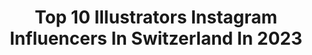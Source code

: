 ---
title: Top 10 Illustrators Instagram Influencers In Switzerland In 2023
description: >-
  Find top illustrators Instagram influencers in Switzerland in 2023. Most popular hashtags: #illustration #art #illustrationartists #illustrator.
platform: Instagram
hits: 8
text_top: Identify the best Instagram influencers on inBeat.
text_bottom: Our search engine aggregates 8 Instagram influencers like this in Switzerland for you to pitch.
profiles:
  - username: "lavater_art"
    fullname: >-
      Fabian Lavater
    bio: >-
      Swiss Freelance Artist /Illustrator 🌴🌊🇨🇭 E-mail for comissions (open) Shop Art Prints, Clothing and more (shipping worldwide 🌍) 👇🏻
    location: "Switzerland"
    followers: 49462
    engagement: 235
    commentsToLikes: 0.030842
    id: ckaowwlggarzp0i78ws6jj81e
    verified: false
    hashtags: "#traveldecor, #beachart, #beachdecor, #artistsofinstagram"
  - username: "neda.draws"
    fullname: >-
      Neda Sadreddin
    bio: >-
      Freelance Illustrator. 🇺🇸 Welcome to my world. ✨😊 For private orders email me at: neda.sadreddin@gmail.com YouTube Channel:
    location: "Switzerland"
    followers: 29773
    engagement: 740
    commentsToLikes: 0.035060
    id: ck8szgi1vocu90j78q4ro2cz4
    verified: false
    hashtags: "#cuteillustration, #digitalillustration, #funnybird, #littlemonster"
  - username: "miguelfigueiredoo"
    fullname: >-
      Miguel Figueiredo
    bio: >-
      〰️ MA in Design | UAveiro 〰️ Illustrator: @miguelmaostortas 〰️📍 Aveiro - Leiria
    location: "Switzerland"
    followers: 6582
    engagement: 932
    commentsToLikes: 0.032467
    id: ck5hso8i3wx5r0i11o5csdnjt
    verified: false
    hashtags: "#portraituring, #shootaesthetics, #photooftheday, #worldviewmag"
  - username: "_fichtre"
    fullname: >-
      FICHTRE !
    bio: >-
      Mathias Forbach Visual artist, Illustrator & teacher Vevey, Switzerland #fichtre👇🏽
    location: "Switzerland"
    followers: 6536
    engagement: 403
    commentsToLikes: 0.037156
    id: ck5qdm4syw9420i117jyegptx
    verified: false
    hashtags: "#handdrawn, #printmaking, #sketchbook, #drawings"
  - username: "isabellefollath"
    fullname: >-
      Isabelle Follath
    bio: >-
      Illustrator based in Zürich, Switzerland Represented by @pickledink
    location: "Switzerland"
    followers: 19536
    engagement: 597
    commentsToLikes: 0.050596
    id: ck5zybrws9lem0i14zsh1tv73
    verified: false
    hashtags: "#picturebookillustration, #nosycrow, #aggiemortonmysteryqueen, #penandink"
  - username: "carolinebonnemuller"
    fullname: >-
      Caroline Bonne Müller
    bio: >-
      🎨 Illustrator Represented by @jehane_ltd ✉️ info@carolinebonnemuller.com 🐳 Member SCBWI 🍄 co-founder: #folktaleweek Website and shopping:
    location: "Switzerland"
    followers: 14810
    engagement: 532
    commentsToLikes: 0.051174
    id: ck14htro8c3k10i19pt28ovi1
    verified: false
    hashtags: "#art, #nederlandseillustratoren, #carolinebonnemuller, #dutch"
  - username: "boris_zatko"
    fullname: >-
      Boris Zatko
    bio: >-
      Swiss Artist & Author. Also #urbansketcher focused on #architecture, #design, #art, #books and #comics / #graphicnovel. youtube.com/boriszatko
    location: "Switzerland"
    followers: 67835
    engagement: 151
    commentsToLikes: 0.019503
    id: ck0ua6awcbiub0i1934pjb0eq
    verified: false
    hashtags: "#arch, #watercolorillustration, #paintingdemonstration, #skizzieren"
  - username: "sandra__ruberto"
    fullname: >-
      Sandra Ruberto
    bio: >-
      Sandra | Swiss freelance #artist🇨🇭 Flora & fauna illustrations🌷 My Shop, Website & YouTube in link below👇🏻
    location: "Switzerland"
    followers: 25569
    engagement: 289
    commentsToLikes: 0.009824
    id: ck5c4n37n1otb0i11qml3ahlt
    verified: false
    hashtags: "#art, #acrylicpainting, #arteza, #illustrationartists"
---